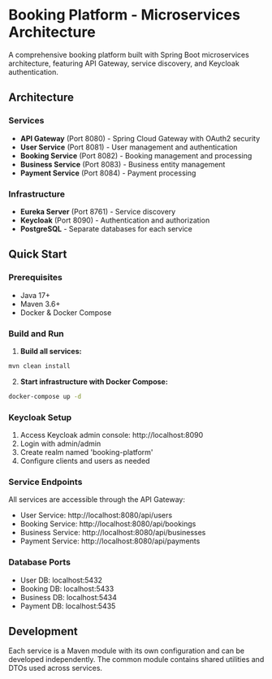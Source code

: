 # Booking Platform - Microservices Architecture

A comprehensive booking platform built with Spring Boot microservices architecture, featuring API Gateway, service discovery, and Keycloak authentication.

## Architecture

### Services
- **API Gateway** (Port 8080) - Spring Cloud Gateway with OAuth2 security
- **User Service** (Port 8081) - User management and authentication
- **Booking Service** (Port 8082) - Booking management and processing
- **Business Service** (Port 8083) - Business entity management
- **Payment Service** (Port 8084) - Payment processing

### Infrastructure
- **Eureka Server** (Port 8761) - Service discovery
- **Keycloak** (Port 8090) - Authentication and authorization
- **PostgreSQL** - Separate databases for each service

## Quick Start

### Prerequisites
- Java 17+
- Maven 3.6+
- Docker & Docker Compose

### Build and Run

1. **Build all services:**
```bash
mvn clean install
```

2. **Start infrastructure with Docker Compose:**
```bash
docker-compose up -d
```

### Keycloak Setup

1. Access Keycloak admin console: http://localhost:8090
2. Login with admin/admin
3. Create realm named 'booking-platform'
4. Configure clients and users as needed

### Service Endpoints

All services are accessible through the API Gateway:
- User Service: http://localhost:8080/api/users
- Booking Service: http://localhost:8080/api/bookings  
- Business Service: http://localhost:8080/api/businesses
- Payment Service: http://localhost:8080/api/payments

### Database Ports
- User DB: localhost:5432
- Booking DB: localhost:5433
- Business DB: localhost:5434
- Payment DB: localhost:5435

## Development

Each service is a Maven module with its own configuration and can be developed independently. The common module contains shared utilities and DTOs used across services.